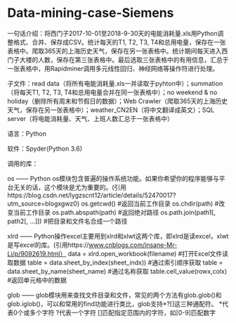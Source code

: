 # Data-mining-case-Siemens
一句话介绍：将西门子2017-10-01至2018-9-30天的电能消耗量.xls用Python调整格式、合并、保存成CSV。统计每天的T1, T2, T3, T4和总用电量，保存在一张表格中。爬取365天的上海历史天气，保存在另一张表格中。统计期间每天进入西门子大楼的人数，保存在第三张表格中。最后选取三张表格中的有用信息，汇总于一张表格中，用Rapidminer调用多元线性回归、神经网络等操作符进行处理。

子文件：read data（将所有电能消耗量.xls一并读取于pyhton中）；summation（将每天T1, T2, T3, T4和总用电量合并在同一张表格中）；no weekend & no holiday（删除所有周末和节假日的数据）；Web Crawler（爬取365天的上海历史天气，保存在另一张表格中）；weather_CN2EN（将中文翻译成英文）；SQL server（将电能消耗量、天气、上班人数汇总于一张表格中）

语言：Python

软件：Spyder(Python 3.6)

调用的库：

os —— Python os模块包含普遍的操作系统功能。如果你希望你的程序能够与平台无关的话，这个模块是尤为重要的。(引用https://blog.csdn.net/lygzscnt12/article/details/52470017?utm_source=blogxgwz0) 
os.getcwd()   #返回当前工作目录 
os.chdir(path)   #改变当前工作目录 
os.path.abspath(path)   #返回绝对路径
os.path.join(path1[, path2[, ...]])   #把目录和文件名合成一个路径

xlrd —— Python操作excel主要用到xlrd和xlwt这两个库，即xlrd是读excel，xlwt是写excel的库。(引用https://www.cnblogs.com/insane-Mr-Li/p/9092619.html）
data = xlrd.open_workbook(filename)   #打开Excel文件读取数据
table = data.sheet_by_index(sheet_indx))   #通过索引顺序获取
table = data.sheet_by_name(sheet_name)   #通过名称获取
table.cell_value(rowx,colx)   #返回单元格中的数据

glob —— glob模块用来查找文件目录和文件，常见的两个方法有glob.glob()和glob.iglob()，可以和常用的find功能进行类比，glob支持*?[]这三种通配符。
*代表0个或多个字符
?代表一个字符
[]匹配指定范围内的字符，如[0-9]匹配数字
